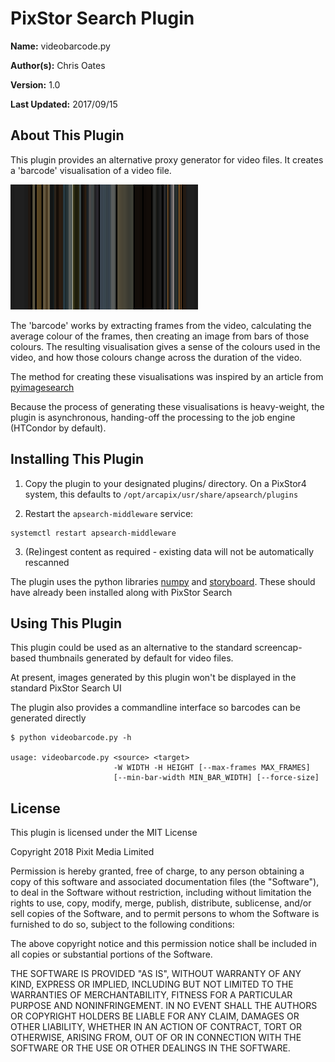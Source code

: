 # PixStor Search Plugin

**Name:** videobarcode.py

**Author(s):** Chris Oates

**Version:** 1.0

**Last Updated:** 2017/09/15

## About This Plugin

This plugin provides an alternative proxy generator for video files. It creates a 'barcode' visualisation of a video file.

![Example Barcode](example_barcode.png "Example Barcode")

The 'barcode' works by extracting frames from the video, calculating the average colour of the frames, then creating an image from bars of those colours.
The resulting visualisation gives a sense of the colours used in the video, and how those colours change across the duration of the video.

The method for creating these visualisations was inspired by an article from [pyimagesearch](http://www.pyimagesearch.com/2017/01/16/generating-movie-barcodes-with-opencv-and-python/)

Because the process of generating these visualisations is heavy-weight, the plugin is asynchronous, handing-off the processing to the job engine (HTCondor by default).


## Installing This Plugin

1. Copy the plugin to your designated plugins/ directory. On a PixStor4 system, this defaults to `/opt/arcapix/usr/share/apsearch/plugins`

2. Restart the `apsearch-middleware` service:

```
systemctl restart apsearch-middleware
```

3. (Re)ingest content as required - existing data will not be automatically rescanned


The plugin uses the python libraries [numpy](http://www.numpy.org/) and [storyboard](https://github.com/zmwangx/storyboard).
These should have already been installed along with PixStor Search


## Using This Plugin

This plugin could be used as an alternative to the standard screencap-based thumbnails generated by default for video files.

At present, images generated by this plugin won't be displayed in the standard PixStor Search UI


The plugin also provides a commandline interface so barcodes can be generated directly

```
$ python videobarcode.py -h

usage: videobarcode.py <source> <target>
                       -W WIDTH -H HEIGHT [--max-frames MAX_FRAMES]
                       [--min-bar-width MIN_BAR_WIDTH] [--force-size]
```


## License

This plugin is licensed under the MIT License

Copyright 2018 Pixit Media Limited

Permission is hereby granted, free of charge, to any person obtaining a copy of this software and associated documentation files (the "Software"), to deal in the Software without restriction, including without limitation the rights to use, copy, modify, merge, publish, distribute, sublicense, and/or sell copies of the Software, and to permit persons to whom the Software is furnished to do so, subject to the following conditions:

The above copyright notice and this permission notice shall be included in all copies or substantial portions of the Software.

THE SOFTWARE IS PROVIDED "AS IS", WITHOUT WARRANTY OF ANY KIND, EXPRESS OR IMPLIED, INCLUDING BUT NOT LIMITED TO THE WARRANTIES OF MERCHANTABILITY, FITNESS FOR A PARTICULAR PURPOSE AND NONINFRINGEMENT. IN NO EVENT SHALL THE AUTHORS OR COPYRIGHT HOLDERS BE LIABLE FOR ANY CLAIM, DAMAGES OR OTHER LIABILITY, WHETHER IN AN ACTION OF CONTRACT, TORT OR OTHERWISE, ARISING FROM, OUT OF OR IN CONNECTION WITH THE SOFTWARE OR THE USE OR OTHER DEALINGS IN THE SOFTWARE.
